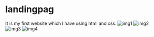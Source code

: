 # landingpag
It is my first website which I have using html and css.
![img1](https://github.com/Ashmita322/landingpage/assets/140899947/6510dde7-5000-4100-bf55-2ded0f77eed3)
![img2](https://github.com/Ashmita322/landingpage/assets/140899947/80086925-acb7-4ad0-899d-bdf0812a7864)
![img3](https://github.com/Ashmita322/landingpage/assets/140899947/73213e67-a7c7-4dcd-9163-908b396efad7)
![img4](https://github.com/Ashmita322/landingpage/assets/140899947/51ed2901-16b8-474b-bb8e-769d04cf1bfa)

